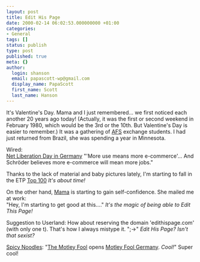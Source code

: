 ```yaml
---
layout: post
title: Edit His Page
date: 2000-02-14 06:02:53.000000000 +01:00
categories:
- General
tags: []
status: publish
type: post
published: true
meta: {}
author:
  login: shanson
  email: papascott-wp@gmail.com
  display_name: PapaScott
  first_name: Scott
  last_name: Hanson
---
```

<p>It's Valentine's Day. Mama and I just remembered... we first noticed each another 20 years ago today! (Actually, it was the first or second weekend in February 1980, which would be the 3rd or the 10th. But Valentine's Day is easier to remember.) It was a gathering of <a href="http://www.afs.org">AFS</a> exchange students. I had just returned from Brazil, she was spending a year in Minnesota.</p>
<p>Wired: <a href="http://www.wired.com/news/business/0,1367,34308,00.html"><br />
Net Liberation Day in Germany</a> "'More use means more e-commerce'... And Schröder believes more e-commerce will mean more jobs." </p>
<p>Thanks to the lack of material and baby pictures lately, I'm starting to fall in the ETP <a href="http://www.editthispage.com/Top100">Top 100</a> <i>It's about time!</i></p>
<p>On the other hand, <a href="http://Mama.editthispage.com">Mama</a> is starting to gain self-confidence. She mailed me at work:<br />
"Hey, I'm starting to get good at this...." <i>It's the magic of being able to Edit This Page!</i></p>
<p>Suggestion to Userland: How about reserving the domain 'edithispage.com' (with only one t). That's how I always mistype it. ";->" <i>Edit His Page? Isn't that sexist?</i></p>
<p><a href="http://spicynoodles.com">Spicy Noodles</a>: "<a href="http://www.fool.com">The Motley Fool</a> opens <a href="http://www.fool.de">Motley Fool Germany</a>. <i>Cool!</i>" Super cool!</p>
